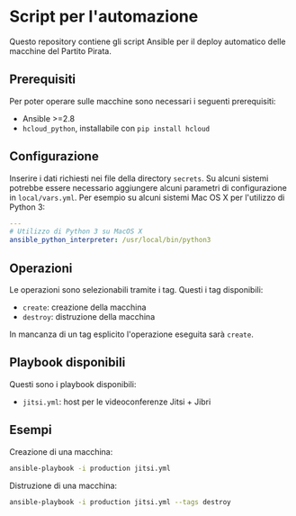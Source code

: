 # Script per l'automazione

Questo repository contiene gli script Ansible per il deploy automatico delle
macchine del Partito Pirata.

## Prerequisiti

Per poter operare sulle macchine sono necessari i seguenti prerequisiti:
 - Ansible >=2.8
 - `hcloud_python`, installabile con `pip install hcloud`

## Configurazione

Inserire i dati richiesti nei file della directory `secrets`.
Su alcuni sistemi potrebbe essere necessario aggiungere alcuni parametri di
configurazione in `local/vars.yml`. Per esempio su alcuni sistemi Mac OS X
per l'utilizzo di Python 3:

```yaml
---
# Utilizzo di Python 3 su MacOS X
ansible_python_interpreter: /usr/local/bin/python3
```

## Operazioni
 
 Le operazioni sono selezionabili tramite i tag. Questi i tag disponibili:
  - `create`: creazione della macchina
  - `destroy`: distruzione della macchina
 
 In mancanza di un tag esplicito l'operazione eseguita sarà `create`.

 ## Playbook disponibili

 Questi sono i playbook disponibili:
 - `jitsi.yml`: host per le videoconferenze Jitsi + Jibri

 ## Esempi

 Creazione di una macchina:

 ```bash
 ansible-playbook -i production jitsi.yml
 ```

 Distruzione di una macchina:
 
 ```bash
 ansible-playbook -i production jitsi.yml --tags destroy
 ```